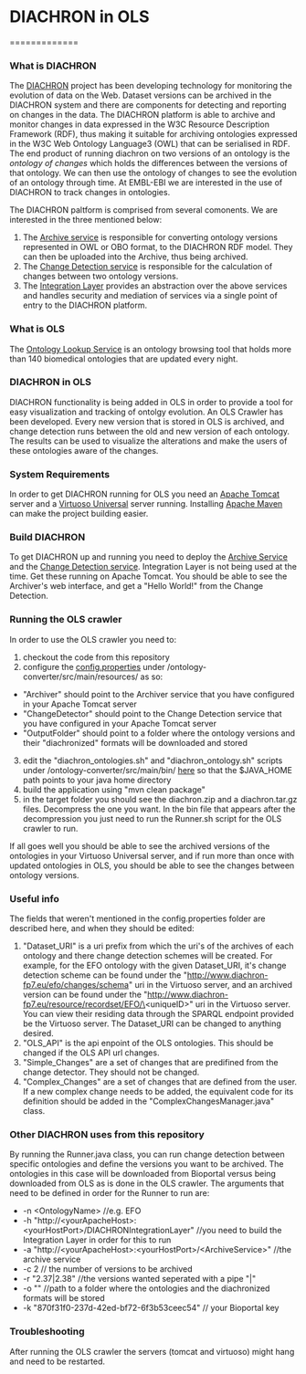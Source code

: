 # DIACHRON in OLS
=============

### What is DIACHRON

The [DIACHRON](http://www.diachron-fp7.eu) project has been developing technology for monitoring the evolution of data on the Web. Dataset versions can be archived in the DIACHRON system and there are components for detecting and reporting on changes in the data. The DIACHRON platform is able to archive and monitor changes in data expressed in the W3C Resource Description Framework (RDF), thus making it suitable for archiving ontologies expressed in the W3C Web Ontology Language3 (OWL) that can be serialised in RDF. The end product of running diachron on two versions of an ontology is the *ontology of changes* which holds the differences between the versions of that ontology. We can then use the ontology of changes to see the evolution of an ontology through time.
At EMBL-EBI we are interested in the use of DIACHRON to track changes in ontologies.

The DIACHRON paltform is comprised from several comonents. We are interested in the three mentioned below:

1. The [Archive service](https://github.com/diachron/archive) is responsible for converting ontology versions represented in OWL or OBO format, to the DIACHRON RDF model. They can then be uploaded into the Archive, thus being archived.
2. The [Change Detection service](https://github.com/diachron/detection_repair_maven) is responsible for the calculation of changes between two ontology versions.
3. The [Integration Layer](https://github.com/diachron/IntegrationLayer_v2) provides an abstraction over the above services and handles security and mediation of services via a single point of entry to the DIACHRON platform.

### What is OLS

The [Ontology Lookup Service](http://www.ebi.ac.uk/ols/beta/) is an ontology browsing tool that holds more than 140 biomedical ontologies that are updated every night.

### DIACHRON in OLS

DIACHRON functionality is being added in OLS in order to provide a tool for easy visualization and tracking of ontolgy evolution. An OLS Crawler has been developed. Every new version that is stored in OLS is archived, and change detection runs between the old and new version of each ontology. The results can be used to visualize the alterations and make the users of these ontologies aware of the changes.

### System Requirements

In order to get DIACHRON running for OLS you need an [Apache Tomcat](http://tomcat.apache.org) server and a [Virtuoso Universal](https://github.com/openlink/virtuoso-opensource) server running. Installing [Apache Maven](https://maven.apache.org/guides/getting-started/maven-in-five-minutes.html) can make the project building easier.

### Build DIACHRON

To get DIACHRON up and running you need to deploy the [Archive Service](https://github.com/diachron/archive) and the [Change Detection service](https://github.com/diachron/detection_repair_maven). Integration Layer is not being used at the time. Get these running on Apache Tomcat. You should be able to see the Archiver's web interface, and get a "Hello World!" from the Change Detection.  

### Running the OLS crawler

In order to use the OLS crawler you need to:

1. checkout the code from this repository
2. configure the [config.properties](https://github.com/olgavrou/diachron-test/blob/master/ontology-converter/src/main/resources/config.properties) under /ontology-converter/src/main/resources/ as so:
  * "Archiver" should point to the Archiver service that you have configured in your Apache Tomcat server
  * "ChangeDetector" should point to the Change Detection service that you have configured in your Apache Tomcat server
  * "OutputFolder" should point to a folder where the ontology versions and their "diachronized" formats will be downloaded and stored
3. edit the "diachron_ontologies.sh" and "diachron_ontology.sh" scripts under /ontology-converter/src/main/bin/ [here](https://github.com/olgavrou/diachron-test/tree/master/ontology-converter/src/main/bin) so that the $JAVA_HOME path points to your java home directory
4. build the application using "mvn clean package"
5. in the target folder you should see the diachron.zip and a diachron.tar.gz files. Decompress the one you want. In the bin file that appears after the decompression you just need to run the Runner.sh script for the OLS crawler to run. 

If all goes well you should be able to see the archived versions of the ontologies in your Virtuoso Universal server, and if run more than once with updated ontologies in OLS, you should be able to see the changes between ontology versions.

### Useful info

The fields that weren't mentioned in the config.properties folder are described here, and when they should be edited:

1. "Dataset_URI" is a uri prefix from which the uri's of the archives of each ontology and there change detection schemes will be created. For example, for the EFO ontology with the given Dataset_URI, it's change detection scheme can be found under the "http://www.diachron-fp7.eu/efo/changes/schema" uri in the Virtuoso server, and an archived version can be found under the "http://www.diachron-fp7.eu/resource/recordset/EFO/\<uniqueID\>" uri in the Virtuoso server. You can view their residing data through the SPARQL endpoint provided be the Virtuoso server. The Dataset_URI can be changed to anything desired.
2. "OLS_API" is the api enpoint of the OLS ontologies. This should be changed if the OLS API url changes.
3. "Simple_Changes" are a set of changes that are predifined from the change detector. They should not be changed.
4. "Complex_Changes" are a set of changes that are defined from the user. If a new complex change needs to be added, the equivalent code for its definition should be added in the "ComplexChangesManager.java" class.

### Other DIACHRON uses from this repository

By running the Runner.java class, you can run change detection between specific ontologies and define the versions you want to be archived. The ontologies in this case will be downloaded from Bioportal versus being downloaded from OLS as is done in the OLS crawler. 
The arguments that need to be defined in order for the Runner to run are:

* -n \<OntologyName\> //e.g. EFO
* -h "http://\<yourApacheHost\>:\<yourHostPort\>/DIACHRONIntegrationLayer" //you need to build the Integration Layer in order for this to run
* -a "http://\<yourApacheHost\>:\<yourHostPort\>/\<ArchiveService\>" //the archive service
* -c 2  // the number of versions to be archived
* -r "2.37|2.38" //the versions wanted seperated with a pipe "|" 
* -o "<folder path>" //path to a folder where the ontologies and the diachronized formats will be stored 
* -k "870f31f0-237d-42ed-bf72-6f3b53ceec54" // your Bioportal key

### Troubleshooting

After running the OLS crawler the servers (tomcat and virtuoso) might hang and need to be restarted. 

 

